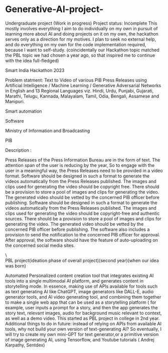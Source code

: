 # Generative-AI-project-
Undergraduate project
(Work in progress)
Project status: Incomplete 
This mostly involves everything I aim to do individually on my own in pursuit of learning more about AI and doing projects on it on my own, the hackathon serves only as a direction for my motives. I plan to seek no external help, and do everything on my own for the code implementation required, because I want to self-study.
(coincidentally our Hackathon topic matched the PBL topic we had chosen a year ago, so that inspired me to continue with the idea full-fledged)

Smart India Hackathon 2023 

Problem statment: Text to Video of various PIB Press Releases using Artificial Intelligence / Machine Learning / Generative Adversarial Networks in English and 13 Regional Languages viz. Hindi, Urdu, Punjabi, Gujarati, Marathi, Telugu, Kannada, Malayalam, Tamil, Odia, Bengali, Assamese and Manipuri.


Smart automation

Software

Ministry of Information and Broadcasting

PIB 

Description : 

Press Releases of the Press Information Bureau are in the form of text. The attention span of the user is reducing by the year, So to engage with the user in a meaningful way, the Press Releases need to be provided in a video format. Software should be designed in such a format to generate the videos automatically from the Press Releases published. The images and clips used for generating the video should be copyright free. There should be a provision to store a pool of images and clips for generating the video. The generated video should be vetted by the concerned PIB officer before publishing. Software should be designed in such a format to generate the videos automatically from the Press Releases published. The images and clips used for generating the video should be copyright-free and authentic sources. There should be a provision to store a pool of images and clips for generating the video. The generated video should be vetted by the concerned PIB officer before publishing. The software also includes a provision to send the notification to the concerned PIB officer for approval. After approval, the software should have the feature of auto-uploading on the concerned social media sites.


\\\
PBL project(ideation phase of overall project)(second year)(when our idea was born)

Automated Personalized content creation tool that integrates existing AI tools into a single multimodal AI platform, and generates content in storytelling mode. In essence, making use of APIs available for tools such as text generating AI like ChatGPT, image generators like DALL-E, audio generator tools, and AI video generating tool, and combining them together to make a single web app that can be used as a storytelling platform ( for example, user inputs a prompt for a story, and then the app generates the story text, relevant images, audio for background music relevant to context, as well as a demo video.
This started as PBL project in college in 2nd year.
Additional things to do in future: instead of relying on APIs from available AI tools, why not build your own version of text-generating AI? So eventually, I will try to create my own mini-GPT for text generator,or a primitive version of image generating AI, using Tensorflow, and Youtube tutorials ( Andrej Karpathy, Sentdex) 
